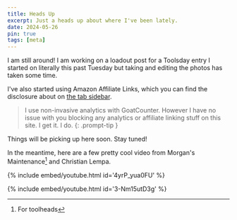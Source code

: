 ```yaml
---
title: Heads Up 
excerpt: Just a heads up about where I've been lately.
date: 2024-05-26
pin: true
tags: [meta]
---
```


I am still around! I am working on a loadout post for a Toolsday entry I started on literally this past Tuesday but taking and editing the photos has taken some time.

I've also started using Amazon Affiliate Links, which you can find the disclosure about on [the tab sidebar](/affiliate-disclousure/).


> I use non-invasive analytics with GoatCounter. However I have no issue with you blocking any analytics or affiliate linking stuff on this site. I get it. I do.
{: .prompt-tip }

Things will be picking up here soon. Stay tuned!

In the meantime, here are a few pretty cool video from Morgan's Maintenance[^1] and Christian Lempa.

{% include embed/youtube.html id='4yrP_yua0FU' %}

{% include embed/youtube.html id='3-Nm15utD3g' %}


[^1]: For toolheads